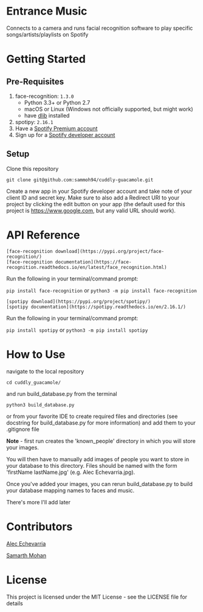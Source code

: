 # Entrance Music
Connects to a camera and runs facial recognition software to play specific songs/artists/playlists on Spotify

# Getting Started
## Pre-Requisites
1. face-recognition: `1.3.0`
    - Python 3.3+ or Python 2.7
    - macOS or Linux (Windows not officially supported, but might work)
    - have [dlib](https://gist.github.com/ageitgey/629d75c1baac34dfa5ca2a1928a7aeaf) installed
2. spotipy: `2.16.1`
3. Have a [Spotify Premium account](https://www.spotify.com/ca-en/premium/)
4. Sign up for a [Spotify developer account](https://developer.spotify.com)

## Setup
Clone this repository

`git clone git@github.com:sammoh94/cuddly-guacamole.git`

Create a new app in your Spotify developer account and take note of your client ID and secret key.
Make sure to also add a Redirect URI to your project by clicking the edit button on your app (the default used for this project is https://www.google.com, but any valid URL should work).

# API Reference
```
[face-recognition download](https://pypi.org/project/face-recognition/)
[face-recognition documentation](https://face-recognition.readthedocs.io/en/latest/face_recognition.html)
```

Run the following in your terminal/command prompt:

`pip install face-recognition`
or
`python3 -m pip install face-recognition`

```
[spotipy download](https://pypi.org/project/spotipy/)
[spotipy documentation](https://spotipy.readthedocs.io/en/2.16.1/)
```

Run the following in your terminal/command prompt:

`pip install spotipy`
or
`python3 -m pip install spotipy`

# How to Use
navigate to the local repository

`cd cuddly_guacamole/`

and run build_database.py from the terminal

`python3 build_database.py`

or from your favorite IDE to create required files and directories (see docstring for build_database.py for more information) and add them to your .gitignore file

**Note** - first run creates the 'known_people' directory in which you will store your images.

You will then have to manually add images of people you want to store in your database to this directory. Files should be named with the form 'firstName lastName.jpg' (e.g. Alec Echevarria.jpg).

Once you've added your images, you can rerun build_database.py to build your database mapping names to faces and music.

There's more I'll add later

# Contributors
[Alec Echevarria](https://github.com/aleceche)

[Samarth Mohan](https://github.com/sammoh94)

# License
This project is licensed under the MIT License - see the LICENSE file for details